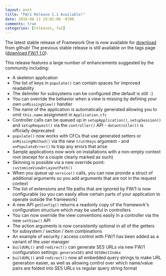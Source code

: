 ```yaml
---
layout: post
title: "FW/1 Release 1.1 Available!"
date: 2010-06-11 19:02:00 -0700
comments: true
categories: [releases, fw1]
---
```

The latest stable release of Framework One is now available for [download](https://github.com/framework-one/fw1/releases/tag/v1.1) from github! The previous stable release is still available on the tags page ([download FW/1 1.0](https://github.com/framework-one/fw1/releases/tag/v1.0)).<!-- more -->

This release features a large number of enhancements suggested by the community including:

* A skeleton application
* The list of keys in `populate()` can contain spaces for improved readability
* The delimiter for subsystems can be configured (the default is still `:`)
* You can override the behavior when a view is missing by defining your own `onMissingView()` handler
* The name of the application is automatically generated allowing you to omit `this.name` assignment in `Application.cfc`
* Controller calls can be queued up in `setupApplication()`, `setupSession()` and `setupRequest()` via the `controller()` API - `doController()` is officially deprecated
* `populate()` now works with CFCs that use generated setters or `onMissingMethod()` via the new `trustKeys` argument - and `onPopulateError()` to trap any errors that arise
* Sample applications now work on installations with a non-empty context root (except for a couple clearly marked as such)
* Skinning is possible via a new override point: `customizeViewOrLayoutPath()`
* When you queue up `service()` calls, you can now provide a struct of additional arguments so you add arguments that are not in the request context
* The list of extensions and file paths that are ignored by FW/1 is now configurable (so you can easily allow certain parts of your application to operate outside the framework)
* A new API `getConfig()` returns a readonly copy of the framework's configuration structure which may be useful in controllers
* You can now override the view conventions easily in a controller via the new `setView()` API
* The action arguments is now consistently optional in all of the getters for subsystem / section / item combinations
* An example of security / access control with FW/1 has been added as a variant of the user manager
* `buildURL()` and `redirect()` can generate SES URLs via new FW/1 configuration settings: `generateSES` and `SESOmitIndex`
* `buildURL()` and `redirect()` now all embedded query strings to make URL generation easier, as well as allowing control over which name/value pairs are folded into SES URLs vs regular query string format
 

